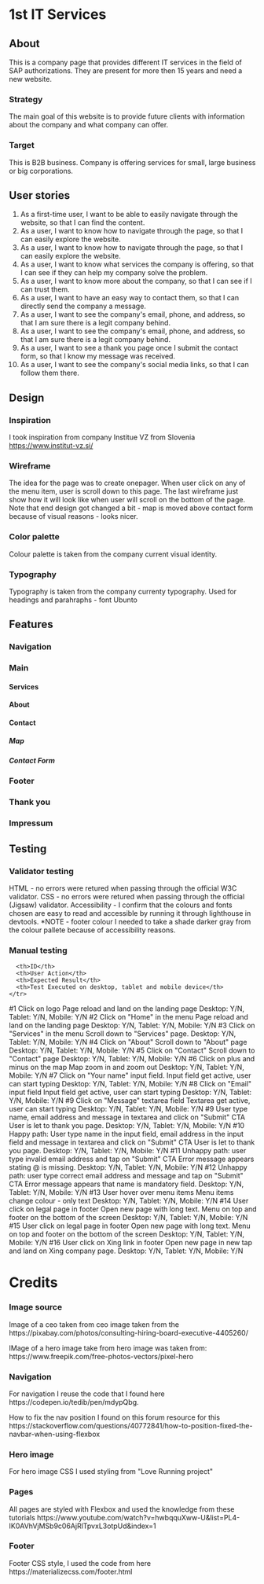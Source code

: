 # 1st IT Services
## About
This is a company page that provides different IT services in the field of SAP authorizations. They are present for more then 15 years and need a new website.
### Strategy
The main goal of this website is to provide future clients with information about the company and what company can offer. 
### Target
This is B2B business. Company is offering services for small, large business or big corporations. 
## User stories
1. As a first-time user, I want to be able to easily navigate through the website, so that I can find the content.
2. As a user, I want to know how to navigate through the page, so that I can easily explore the website.
3. As a user, I want to know how to navigate through the page, so that I can easily explore the website.</td>
4. As a user, I want to know what services the company is offering, so that I can see if they can help my company solve the problem.</td>
5. As a user, I want to know more about the company, so that I can see if I can trust them.</td>
6. As a user, I want to have an easy way to contact them, so that I can directly send the company a message.</td>
7. As a user, I want to see the company's email, phone, and address, so that I am sure there is a legit company behind.</td>
8. As a user, I want to see the company's email, phone, and address, so that I am sure there is a legit company behind.</td>
9. As a user, I want to see a thank you page once I submit the contact form, so that I know my message was received.</td>
10. As a user, I want to see the company's social media links, so that I can follow them there.</td>
## Design
### Inspiration
I took inspiration from company Institue VZ from Slovenia https://www.institut-vz.si/</p>
### Wireframe
The idea for the page was to create onepager. When user click on any of the menu item, user is scroll down to this page. The last wireframe just show how it will look like when user will scroll on the bottom of the page. Note that end design got changed a bit - map is moved above contact form because of visual reasons - looks nicer.
### Color palette
Colour palette is taken from the company current visual identity.
### Typography
Typography is taken from the company currenty typography. Used for headings and parahraphs - font Ubunto</p>
## Features
### Navigation
### Main
#### Services
#### About
#### Contact
##### Map
##### Contact Form
### Footer
### Thank you
### Impressum
## Testing
### Validator testing
HTML - no errors were retured when passing through the official W3C validator.
CSS - no errors were retured when passing through the official (Jigsaw) validator.
Accessibility - I confirm that the colours and fonts chosen are easy to read and accessible by running it through lighthouse in devtools. *NOTE - footer colour I needed to take a shade darker gray from the colour pallete because of accessibility reasons.
### Manual testing
      <th>ID</th>
      <th>User Action</th>
      <th>Expected Result</th>
      <th>Test Executed on desktop, tablet and mobile device</th>
    </tr>
  </thead>
  <tbody>
    <tr>
      <td>#1</td>
      <td>Click on logo</td>
      <td>Page reload and land on the landing page</td>
      <td>Desktop: Y/N, Tablet: Y/N, Mobile: Y/N</td>
    </tr>
    <tr>
      <td>#2</td>
      <td>Click on "Home" in the menu</td>
      <td>Page reload and land on the landing page</td>
      <td>Desktop: Y/N, Tablet: Y/N, Mobile: Y/N</td>
    </tr>
    <tr>
      <td>#3</td>
      <td>Click on "Services" in the menu</td>
      <td>Scroll down to "Services" page.</td>
      <td>Desktop: Y/N, Tablet: Y/N, Mobile: Y/N</td>
    </tr>
    <tr>
      <td>#4</td>
      <td>Click on "About"</td>
      <td>Scroll down to "About" page</td>
      <td>Desktop: Y/N, Tablet: Y/N, Mobile: Y/N</td>
    </tr>
    <tr>
      <tr>
      <td>#5</td>
      <td>Click on "Contact"</td>
      <td>Scroll down to "Contact" page</td>
      <td>Desktop: Y/N, Tablet: Y/N, Mobile: Y/N</td>
    </tr>
    </tr>
    <tr>
       <td>#6</td>
      <td>Click on plus and minus on the map</td>
      <td>Map zoom in and zoom out</td>
      <td>Desktop: Y/N, Tablet: Y/N, Mobile: Y/N</td>
    </tr>
    <tr>
       <td>#7</td>
      <td>Click on "Your name" input field.</td>
      <td>Input field get active, user can start typing</td>
      <td>Desktop: Y/N, Tablet: Y/N, Mobile: Y/N</td>
    </tr>
    <tr>
      <td>#8</td>
      <td>Click on "Email" input field</td>
      <td>Input field get active, user can start typing</td>
      <td>Desktop: Y/N, Tablet: Y/N, Mobile: Y/N</td>
    </tr>
    <tr>
      <td>#9</td>
      <td>Click on "Message" textarea field</td>
      <td>Textarea get active, user can start typing</td>
      <td>Desktop: Y/N, Tablet: Y/N, Mobile: Y/N</td>
    </tr>
     <tr>
      <td>#9</td>
      <td>User type name, email address and message in textarea and click on "Submit" CTA</td>
      <td>User is let to thank you page.</td>
       <td>Desktop: Y/N, Tablet: Y/N, Mobile: Y/N</td>
    </tr>
     <tr>
      <td>#10</td>
      <td>Happy path: User type name in the input field, email address in the input field and message in textarea and click on "Submit" CTA</td>
      <td>User is let to thank you page.</td>
       <td>Desktop: Y/N, Tablet: Y/N, Mobile: Y/N</td>
    </tr>
   <tr>
      <td>#11</td>
      <td>Unhappy path: user type invalid email address and tap on "Submit" CTA</td>
      <td>Error message appears stating @ is missing.</td>
     <td>Desktop: Y/N, Tablet: Y/N, Mobile: Y/N</td>
    </tr>
     <tr>
      <td>#12</td>
      <td>Unhappy path: user type correct email address and message and tap on "Submit" CTA</td>
      <td>Error message appears that name is mandatory field.</td>
       <td>Desktop: Y/N, Tablet: Y/N, Mobile: Y/N</td>
    </tr>
    <tr>
      <td>#13</td>
      <td>User hover over menu items</td>
      <td>Menu items change colour - only text</td>
      <td>Desktop: Y/N, Tablet: Y/N, Mobile: Y/N</td>
    </tr>
  <tr>
      <td>#14</td>
      <td>User click on legal page in footer</td>
      <td>Open new page with long text. Menu on top and footer on the bottom of the screen</td>
      <td>Desktop: Y/N, Tablet: Y/N, Mobile: Y/N</td>
    </tr>
     <tr>
      <td>#15</td>
      <td>User click on legal page in footer</td>
      <td>Open new page with long text. Menu on top and footer on the bottom of the screen</td>
      <td>Desktop: Y/N, Tablet: Y/N, Mobile: Y/N</td>
    </tr>
    <tr>
      <td>#16</td>
      <td>User click on Xing link in footer</td>
      <td>Open new page in new tap and land on Xing company page.</td>
      <td>Desktop: Y/N, Tablet: Y/N, Mobile: Y/N</td>
    </tr>
  </tbody>
</table>

<h1>Credits</h1>
<h3>Image source</h3>
<p>Image of a ceo taken from ceo image taken from the https://pixabay.com/photos/consulting-hiring-board-executive-4405260/</p>
<p>IMage of a hero image take from hero image was taken from: https://www.freepik.com/free-photos-vectors/pixel-hero</p>
<h3>Navigation</h3>
<p>For navigation I reuse the code that I found here https://codepen.io/tedib/pen/mdypQbg.</p>
<p>How to fix the nav position I found on this forum resource for this https://stackoverflow.com/questions/40772841/how-to-position-fixed-the-navbar-when-using-flexbox</p>
<h3>Hero image</h3>
<p>For hero image CSS I used styling from "Love Running project"</p>
<h3>Pages</h3>
All pages are styled with Flexbox and used the knowledge from these tutorials https://www.youtube.com/watch?v=hwbqquXww-U&list=PL4-IK0AVhVjMSb9c06AjRlTpvxL3otpUd&index=1
<h3>Footer</h3>
<p>Footer CSS style, I used the code from here https://materializecss.com/footer.html</p>
